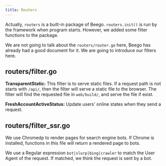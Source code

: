 ```yaml
---
title: Routers
---
```


Actually, `routers` is a built-in package of Beego. `routers.init()` is run by the framework when program starts. However, we added some filter functions to the package.

We are not going to talk about the `routers/router.go` here, Beego has already had a good document for it. We are going to introduce our filters here.

## routers/filter.go

**TransparentStatic:** This filter is to serve static files. If a request path is not starts with `/api/`, then the filter will serve a static file to the browser. The filter will find the requested file in `web/build/`, and serve the file if exist.

**FreshAccountActiveStatus:** Update users' online states when they send a request.

## routers/filter_ssr.go

We use Chromedp to render pages for search engine bots. If Chrome is installed, functions in this file will return a rendered page to bots.

We use a Regular expression `bot|slurp|bing|crawler` to match the User Agent of the request. If matched, we think the request is sent by a bot.